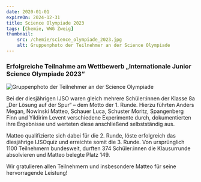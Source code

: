 ```yaml
---
date: 2020-01-01
expireOn: 2024-12-31
title: Science Olympiade 2023
tags: [Chemie, WWG Zweig]
thumbnail: 
    src: /chemie/science_olympiade_2023.jpg
    alt: Gruppenphoto der Teilnehmer an der Science Olympiade
---
```


### Erfolgreiche Teilnahme am Wettbewerb „Internationale Junior Science Olympiade 2023“

![Gruppenphoto der Teilnehmer an der Science Olympiade](images/chemie/science_olympiade_2023.jpg)

Bei der diesjährigen IJSO waren gleich mehrere Schüler:innen der Klasse 8a „Der Lösung auf der Spur“ – dem Motto der 1. Runde. Hierzu führten Anders Megan, Nowinski Matteo, Schauer Luca, Schuster Moritz, Spangenberg Finn und Yildirim Levent verschiedene Experimente durch, dokumentierten ihre Ergebnisse und werteten diese anschließend selbstständig aus.

Matteo qualifizierte sich dabei für die 2. Runde, löste erfolgreich das diesjährige IJSOquiz und erreichte somit die 3. Runde. Von ursprünglich 1100 Teilnehmern bundesweit, durften 374 Schüler:innen die Klausurrunde absolvieren und Matteo belegte Platz 149.

Wir gratulieren allen Teilnehmern und insbesondere Matteo für seine hervorragende Leistung!
